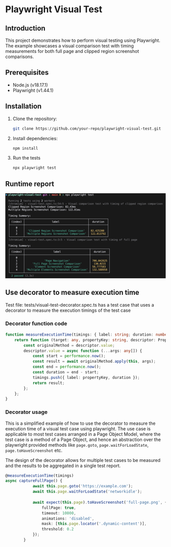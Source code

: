 # Playwright Visual Test

## Introduction

This project demonstrates how to perform visual testing using Playwright. The example showcases a visual comparison test with timing measurements for both full page and clipped region screenshot comparisons.

## Prerequisites

- Node.js (v18.17.1)
- Playwright (v1.44.1)

## Installation

1. Clone the repository:
   ```bash
   git clone https://github.com/your-repo/playwright-visual-test.git
   ```
2. Install dependencies:
   ```bash
   npm install
   ```
3. Run the tests
   ```bash
   npx playwright test
   ```
## Runtime report

![Runtime report](./images/RuntimeTimingReport.png)

## Use decorator to measure execution time

Test file: tests/visual-test-decorator.spec.ts has a test case that uses a decorator to measure the execution timings of the test case

### Decorator function code 

```typescript
function measureExecutionTime(timings: { label: string; duration: number }[]) {
    return function (target: any, propertyKey: string, descriptor: PropertyDescriptor) { 
        const originalMethod = descriptor.value;
        descriptor.value = async function (...args: any[]) {
            const start = performance.now();
            const result = await originalMethod.apply(this, args);
            const end = performance.now();
            const duration = end - start;
            timings.push({ label: propertyKey, duration });
            return result;
        };
    };
}
```

### Decorator usage
This is a simplified example of how to use the decorator to measure the execution time of a visual test case using playwright. The use case is applicable to most test cases arranged in a Page Object Model, where the test case is a method of a Page Object, and hence an abstraction over the playwright provided methods like `page.goto`, `page.waitForLoadState`, `page.toHaveScreenshot` etc. 

The design of the decorator allows for multiple test cases to be measured and the results to be aggregated in a single test report.

```typescript
@measureExecutionTime(timings)
async captureFullPage() {
            await this.page.goto('https://example.com');
            await this.page.waitForLoadState('networkidle');
            
            await expect(this.page).toHaveScreenshot('full-page.png', {
                fullPage: true,
                timeout: 10000,
                animations: 'disabled',
                mask: [this.page.locator('.dynamic-content')],
                threshold: 0.2
            });
        }
```

